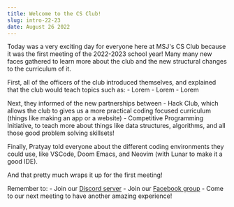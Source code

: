 ```yaml
---
title: Welcome to the CS Club!
slug: intro-22-23
date: August 26 2022
---
```


Today was a very exciting day for everyone here at MSJ's CS Club because it was the first meeting of the 2022-2023 school year! Many many new faces gathered to learn more about the club and the new structural changes to the curriculum of it.

First, all of the officers of the club introduced themselves, and explained that the club would teach topics such as:
    - Lorem
    - Lorem
    - Lorem

Next, they informed of the new partnerships between
    - Hack Club, which allows the club to gives us a more practical coding focused curriculum (things like making an app or a website)
    - Competitive Programming Initiative, to teach more about things like data structures, algorithms, and all those good problem solving skillsets!

Finally, Pratyay told everyone about the different coding environments they could use, like VSCode, Doom Emacs, and Neovim (with Lunar to make it a good IDE).

And that pretty much wraps it up for the first meeting!

Remember to:
    - Join our [Discord server](https://discord.gg/dqaSMVEF69)
    - Join our [Facebook group](https://www.facebook.com/groups/170424299658516)
    - Come to our next meeting to have another amazing experience!